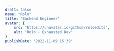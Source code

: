 ```yaml
---
draft: false
name: "Rolo"
title: "Backend Enginner"
avatar: {
    src: "https://unavatar.io/github/roloedits",
    alt: "Rolo - Exhausted Dev"
}
publishDate: "2022-11-09 15:39"
---
```

